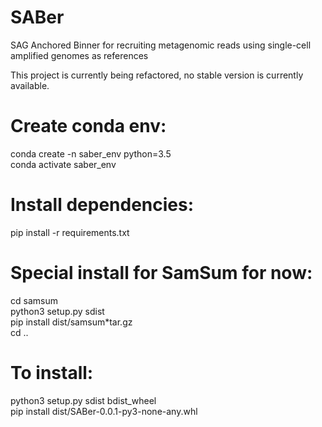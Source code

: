# SABer
SAG Anchored Binner for recruiting metagenomic reads using single-cell amplified genomes as references

This project is currently being refactored, no stable version is currently available. 


# Create conda env:
conda create -n saber_env python=3.5  
conda activate saber_env  
  
# Install dependencies:
pip install -r requirements.txt  
  
# Special install for SamSum for now:
cd samsum  
python3 setup.py sdist  
pip install dist/samsum*tar.gz  
cd ..  
  
# To install:
python3 setup.py sdist bdist_wheel  
pip install dist/SABer-0.0.1-py3-none-any.whl  
